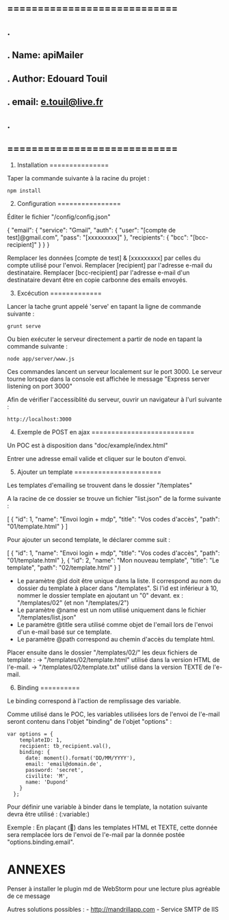 ## ============================
## .
## .  Name: apiMailer
## .  Author: Edouard Touil
## .  email: e.touil@live.fr
## .
## ============================





1. Installation
===============


  Taper la commande suivante à la racine du projet :
  
    npm install




2. Configuration
================

  Éditer le fichier "/config/config.json"

  {
    "email": {
      "service": "Gmail",
      "auth": {
        "user": "[compte de test]@gmail.com",
        "pass": "[xxxxxxxxx]"
      },
      "recipients": {
        "bcc": "[bcc-recipient]"
      }
    }
  }

  Remplacer les données [compte de test] & [xxxxxxxxx] par celles du compte utilisé pour l'envoi.
  Remplacer [recipient] par l'adresse e-mail du destinataire.
  Remplacer [bcc-recipient] par l'adresse e-mail d'un destinataire devant être en copie carbonne des emails envoyés.




3. Excécution
=============

  Lancer la tache grunt appelé 'serve' en tapant la ligne de commande suivante :
  
    grunt serve
  
  Ou bien exécuter le serveur directement a partir de node en tapant la commande suivante :

    node app/server/www.js

  
  Ces commandes lancent un serveur localement sur le port 3000.
  Le serveur tourne lorsque dans la console est affichée le message "Express server listening on port 3000"
   
  Afin de vérifier l'accessiblité du serveur, ouvrir un navigateur à l'url suivante : 
  
    http://localhost:3000
  
  
  

4. Exemple de POST en ajax
==========================

  Un POC est à disposition dans "doc/example/index.html"
  
  Entrer une adresse email valide et cliquer sur le bouton d'envoi.
  
  
  

5. Ajouter un template
======================

  Les templates d'emailing se trouvent dans le dossier "/templates"
  
  A la racine de ce dossier se trouve un fichier "list.json" de la forme suivante :
  
  [
    {
      "id": 1,
      "name": "Envoi login + mdp",
      "title": "Vos codes d'accès",
      "path": "01/template.html"
    }
  ]
  
  Pour ajouter un second template, le déclarer comme suit :
  
  [
    {
      "id": 1,
      "name": "Envoi login + mdp",
      "title": "Vos codes d'accès",
      "path": "01/template.html"
    },
    {
       "id": 2,
        "name": "Mon nouveau template",
        "title": "Le template",
        "path": "02/template.html"
    }
  ]

  - Le paramètre @id doit être unique dans la liste. 
    Il correspond au nom du dossier du template à placer dans "/templates".
    Si l'id est inférieur à 10, nommer le dossier template en ajoutant un "0" devant. ex : "/templates/02" (et non "/templates/2")
  - Le paramètre @name est un nom utilisé uniquement dans le fichier "/templates/list.json"
  - Le paramètre @title sera utilisé comme objet de l'email lors de l'envoi d'un e-mail basé sur ce template.
  - Le paramètre @path correspond au chemin d'accès du template html.
  
  Placer ensuite dans le dossier "/templates/02/" les deux fichiers de template :
    -> "/templates/02/template.html" utilisé dans la version HTML de l'e-mail.
    -> "/templates/02/template.txt" utilisé dans la version TEXTE de l'e-mail.



6. Binding
==========

  Le binding correspond à l'action de remplissage des variable.
  
  Comme utilisé dans le POC, les variables utilisées lors de l'envoi de l'e-mail seront contenu dans l'objet "binding" de l'objet "options" :
    
    var options = {
        templateID: 1,
        recipient: tb_recipient.val(),
        binding: {
          date: moment().format('DD/MM/YYYY'),
          email: 'email@domain.de',
          password: 'secret',
          civilite: 'M',
          name: 'Dupond'
        }
      };
  
  Pour définir une variable à binder dans le template, la notation suivante devra être utilisé : (:variable:)
  
  Exemple : En plaçant (:email:) dans les templates HTML et TEXTE, cette donnée sera remplacée lors de l'envoi de l'e-mail par la donnée postée "options.binding.email". 




ANNEXES
=======

  Penser à installer le plugin md de WebStorm pour une lecture plus agréable de ce message

  Autres solutions possibles :
    - http://mandrillapp.com
    - Service SMTP de IIS
